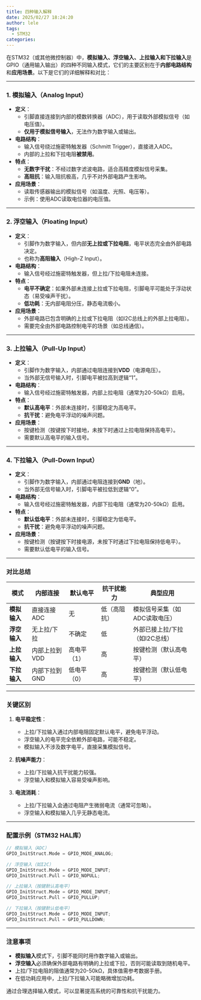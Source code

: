 ```yaml
---
title: 四种输入解释
date: 2025/02/27 18:24:20
author: lele
tags:
  - STM32
categories:
---
```

在STM32（或其他微控制器）中，**模拟输入、浮空输入、上拉输入和下拉输入**是GPIO（通用输入输出）的四种不同输入模式，它们的主要区别在于**内部电路结构**和**应用场景**。以下是它们的详细解释和对比：

---

### **1. 模拟输入（Analog Input）**
- **定义**：
  - 引脚直接连接到内部的模数转换器（ADC），用于读取外部模拟信号（如电压值）。
  - **仅用于模拟信号输入**，无法作为数字输入或输出。
- **电路结构**：
  - 输入信号绕过施密特触发器（Schmitt Trigger），直接进入ADC。
  - 内部的上拉和下拉电阻**被禁用**。
- **特点**：
  - **无数字干扰**：不经过数字滤波电路，适合高精度模拟信号采集。
  - **高阻抗**：输入阻抗极高，几乎不对外部电路产生影响。
- **应用场景**：
  - 读取传感器输出的模拟信号（如温度、光照、电压等）。
  - 示例：使用ADC读取电位器的电压值。

---

### **2. 浮空输入（Floating Input）**
- **定义**：
  - 引脚作为数字输入，但内部**无上拉或下拉电阻**，电平状态完全由外部电路决定。
  - 也称为**高阻输入**（High-Z Input）。
- **电路结构**：
  - 输入信号经过施密特触发器，但上拉/下拉电阻未连接。
- **特点**：
  - **电平不确定**：如果外部未连接上拉或下拉电阻，引脚电平可能处于浮动状态（易受噪声干扰）。
  - **低功耗**：无内部电阻分压，静态电流极小。
- **应用场景**：
  - 外部电路已包含明确的上拉或下拉电阻（如I2C总线上的外部上拉电阻）。
  - 需要完全由外部电路控制电平的场景（如总线通信）。

---

### **3. 上拉输入（Pull-Up Input）**
- **定义**：
  - 引脚作为数字输入，内部通过电阻连接到**VDD**（电源电压）。
  - 当外部无信号输入时，引脚电平被拉高到逻辑“1”。
- **电路结构**：
  - 输入信号经过施密特触发器，内部上拉电阻（通常为20-50kΩ）启用。
- **特点**：
  - **默认高电平**：外部未连接时，引脚稳定为高电平。
  - **抗干扰**：避免电平浮动的噪声问题。
- **应用场景**：
  - 按键检测（按键按下时接地，未按下时通过上拉电阻保持高电平）。
  - 需要默认高电平的输入信号。

---

### **4. 下拉输入（Pull-Down Input）**
- **定义**：
  - 引脚作为数字输入，内部通过电阻连接到**GND**（地）。
  - 当外部无信号输入时，引脚电平被拉低到逻辑“0”。
- **电路结构**：
  - 输入信号经过施密特触发器，内部下拉电阻（通常为20-50kΩ）启用。
- **特点**：
  - **默认低电平**：外部未连接时，引脚稳定为低电平。
  - **抗干扰**：避免电平浮动的噪声问题。
- **应用场景**：
  - 按键检测（按键按下时接电源，未按下时通过下拉电阻保持低电平）。
  - 需要默认低电平的输入信号。

---

### **对比总结**
| **模式**       | **内部连接**       | **默认电平** | **抗干扰能力** | **典型应用**                     |
|----------------|--------------------|--------------|----------------|----------------------------------|
| **模拟输入**   | 直接连接ADC        | 无           | 低（高阻抗）   | 模拟信号采集（如ADC读取电压）    |
| **浮空输入**   | 无上拉/下拉        | 不确定       | 低             | 外部已接上拉/下拉（如I2C总线）  |
| **上拉输入**   | 内部上拉到VDD      | 高电平（1）  | 高             | 按键检测（默认高电平）           |
| **下拉输入**   | 内部下拉到GND      | 低电平（0）  | 高             | 按键检测（默认低电平）           |

---

### **关键区别**
1. **电平稳定性**：
   - 上拉/下拉输入通过内部电阻固定默认电平，避免电平浮动。
   - 浮空输入的电平完全依赖外部电路，可能不稳定。
   - 模拟输入不涉及数字电平，直接采集模拟信号。

2. **抗噪声能力**：
   - 上拉/下拉输入抗干扰能力较强。
   - 浮空输入和模拟输入容易受噪声影响。

3. **电流消耗**：
   - 上拉/下拉输入会通过电阻产生微弱电流（通常可忽略）。
   - 浮空输入和模拟输入几乎无静态电流。

---

### **配置示例（STM32 HAL库）**
```c
// 模拟输入（ADC）
GPIO_InitStruct.Mode = GPIO_MODE_ANALOG;

// 浮空输入（如I2C）
GPIO_InitStruct.Mode = GPIO_MODE_INPUT;
GPIO_InitStruct.Pull = GPIO_NOPULL;

// 上拉输入（按键默认高电平）
GPIO_InitStruct.Mode = GPIO_MODE_INPUT;
GPIO_InitStruct.Pull = GPIO_PULLUP;

// 下拉输入（按键默认低电平）
GPIO_InitStruct.Mode = GPIO_MODE_INPUT;
GPIO_InitStruct.Pull = GPIO_PULLDOWN;
```

---

### **注意事项**
- **模拟输入**模式下，引脚不能同时用作数字输入或输出。
- **浮空输入**必须确保外部电路有明确的上拉或下拉，否则可能读取到随机电平。
- 上拉/下拉电阻的阻值通常为20-50kΩ，具体值需参考数据手册。
- 在低功耗应用中，上拉/下拉输入可能略微增加功耗。

通过合理选择输入模式，可以显著提高系统的可靠性和抗干扰能力。